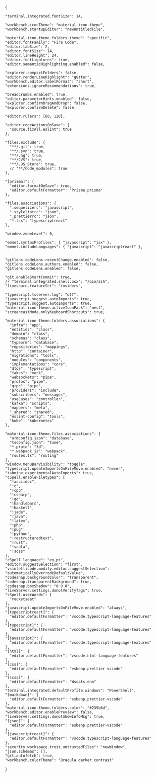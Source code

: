 {
    
    "terminal.integrated.fontSize": 14,
  
    "workbench.iconTheme": "material-icon-theme",
    "workbench.startupEditor": "newUntitledFile",
  
    "material-icon-theme.folders.theme": "specific",
    "editor.fontFamily": "Fira Code",
    "editor.tabSize": 2,
    "editor.fontSize": 14,
    "editor.lineHeight": 24,
    "editor.fontLigatures": true,
    "editor.semanticHighlighting.enabled": false,
  
    "explorer.compactFolders": false,
    "editor.renderLineHighlight": "gutter",
    "workbench.editor.labelFormat": "short",
    "extensions.ignoreRecommendations": true,
  
    "breadcrumbs.enabled": true,
    "editor.parameterHints.enabled": false,
    "explorer.confirmDragAndDrop": false,
    "explorer.confirmDelete": false,
    
    "editor.rulers": [80, 120],
    
    "editor.codeActionsOnSave": {
      "source.fixAll.eslint": true
    },
  
    "files.exclude": {
      "**/.git": true,
      "**/.svn": true,
      "**/.hg": true,
      "**/CVS": true,
      "**/.DS_Store": true,
      // "**/node_modules": true
    },
  
    "[prisma]": {
      "editor.formatOnSave": true,
      "editor.defaultFormatter": "Prisma.prisma"
    },
  
    "files.associations": {
      ".sequelizerc": "javascript",
      ".stylelintrc": "json",
      ".prettierrc": "json",
      "*.tsx": "typescriptreact"
    },
  
    "window.zoomLevel": 0,
  
    "emmet.syntaxProfiles": { "javascript": "jsx" },
    "emmet.includeLanguages": { "javascript": "javascriptreact" },
  
    
    "gitlens.codeLens.recentChange.enabled": false,
    "gitlens.codeLens.authors.enabled": false,
    "gitlens.codeLens.enabled": false,
  
    "git.enableSmartCommit": true,
    // "terminal.integrated.shell.osx": "/bin/zsh",
    "liveshare.featureSet": "insiders", 
  
    "typescript.tsserver.log": "off",
    "javascript.suggest.autoImports": true,
    "typescript.suggest.autoImports": true,
    "material-icon-theme.activeIconPack": "nest",
    "screencastMode.onlyKeyboardShortcuts": true,
  
    "material-icon-theme.folders.associations": {
      "infra": "app",
      "entities": "class",
      "domain": "class",
      "schemas": "class",
      "typeorm": "database",
      "repositories": "mappings",
      "http": "container",
      "migrations": "tools",
      "modules": "components",
      "implementations": "core",
      "dtos": "typescript",
      "fakes": "mock",
      "websockets": "pipe",
      "protos": "pipe",
      "grpc": "pipe",
      "providers": "include",
      "subscribers": "messages",
      "useCases": "controller",
      "kafka": "scripts",
      "mappers": "meta",
      "_shared": "shared",
      "eslint-config": "tools",
      "kube": "kubernetes"
    },
  
    "material-icon-theme.files.associations": {
      "ormconfig.json": "database",
      "tsconfig.json": "tune",
      "*.proto": "3d",
      "*.webpack.js": "webpack",
      "routes.ts": "routing"
    },
    "window.menuBarVisibility": "toggle",
    "typescript.updateImportsOnFileMove.enabled": "never",
    "tabnine.experimentalAutoImports": true,
    "cSpell.enableFiletypes": [
      "!asciidoc",
      "!c",
      "!cpp",
      "!csharp",
      "!go",
      "!handlebars",
      "!haskell",
      "!jade",
      "!java",
      "!latex",
      "!php",
      "!pug",
      "!python",
      "!restructuredtext",
      "!rust",
      "!scala",
      "!scss"
    ],
    "cSpell.language": "en,pt",
    "editor.suggestSelection": "first",
    "vsintellicode.modify.editor.suggestSelection": "automaticallyOverrodeDefaultValue",
    "codesnap.backgroundColor": "transparent",
    "codesnap.transparentBackground": true,
    "codesnap.boxShadow": "0 0 0",
    "liveServer.settings.donotVerifyTags": true,
    "cSpell.userWords": [
      "rocketseat"
    ],
    "javascript.updateImportsOnFileMove.enabled": "always",
    "[typescriptreact]": {
      "editor.defaultFormatter": "vscode.typescript-language-features"
    },
    "[typescript]": {
      "editor.defaultFormatter": "vscode.typescript-language-features"
    },
    "[javascript]": {
      "editor.defaultFormatter": "vscode.typescript-language-features"
    },
    "[html]": {
      "editor.defaultFormatter": "vscode.html-language-features"
    },
    "[css]": {
      "editor.defaultFormatter": "esbenp.prettier-vscode"
    },
    "[scss]": {
      "editor.defaultFormatter": "Wscats.eno"
    },
    "terminal.integrated.defaultProfile.windows": "PowerShell",
    "[markdown]": {
      "editor.defaultFormatter": "esbenp.prettier-vscode"
    },
    "material-icon-theme.folders.color": "#239b6d",
    "workbench.editor.enablePreview": false,
    "liveServer.settings.donotShowInfoMsg": true,
    "[json]": {
      "editor.defaultFormatter": "esbenp.prettier-vscode"
    },
    "[javascriptreact]": {
      "editor.defaultFormatter": "vscode.typescript-language-features"
    },
    "security.workspace.trust.untrustedFiles": "newWindow",
    "json.schemas": [],
    "git.autofetch": true,
    "workbench.colorTheme": "Dracula darker contrast"
  }

